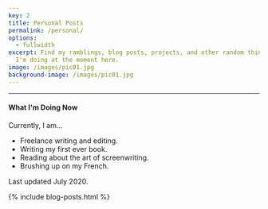 ```yaml
---
key: 2
title: Personal Posts
permalink: /personal/
options:
  - fullwidth
excerpt: Find my ramblings, blog posts, projects, and other random things that
  I'm doing at the moment here.
image: /images/pic01.jpg
background-image: /images/pic01.jpg
---
```

<hr style="margin:0 0 1em 0;" />

#### What I'm Doing Now

<p style="margin:0">Currently, I am...</p>

* Freelance writing and editing.
* Writing my first ever book.
* Reading about the art of screenwriting.
* Brushing up on my French.
  ​

<span>Last updated July 2020.</span>

{% include blog-posts.html %}